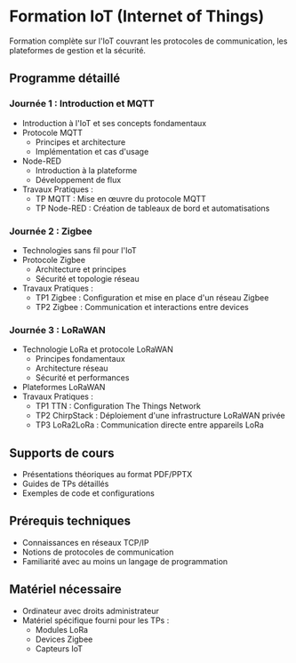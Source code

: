 # Formation IoT (Internet of Things)

Formation complète sur l'IoT couvrant les protocoles de communication, les plateformes de gestion et la sécurité.

## Programme détaillé

### Journée 1 : Introduction et MQTT
- Introduction à l'IoT et ses concepts fondamentaux
- Protocole MQTT
  - Principes et architecture
  - Implémentation et cas d'usage
- Node-RED
  - Introduction à la plateforme
  - Développement de flux
- Travaux Pratiques :
  - TP MQTT : Mise en œuvre du protocole MQTT
  - TP Node-RED : Création de tableaux de bord et automatisations

### Journée 2 : Zigbee
- Technologies sans fil pour l'IoT
- Protocole Zigbee
  - Architecture et principes
  - Sécurité et topologie réseau
- Travaux Pratiques :
  - TP1 Zigbee : Configuration et mise en place d'un réseau Zigbee
  - TP2 Zigbee : Communication et interactions entre devices

### Journée 3 : LoRaWAN
- Technologie LoRa et protocole LoRaWAN
  - Principes fondamentaux
  - Architecture réseau
  - Sécurité et performances
- Plateformes LoRaWAN
- Travaux Pratiques :
  - TP1 TTN : Configuration The Things Network
  - TP2 ChirpStack : Déploiement d'une infrastructure LoRaWAN privée
  - TP3 LoRa2LoRa : Communication directe entre appareils LoRa

## Supports de cours
- Présentations théoriques au format PDF/PPTX
- Guides de TPs détaillés
- Exemples de code et configurations

## Prérequis techniques
- Connaissances en réseaux TCP/IP
- Notions de protocoles de communication
- Familiarité avec au moins un langage de programmation

## Matériel nécessaire
- Ordinateur avec droits administrateur
- Matériel spécifique fourni pour les TPs :
  - Modules LoRa
  - Devices Zigbee
  - Capteurs IoT

